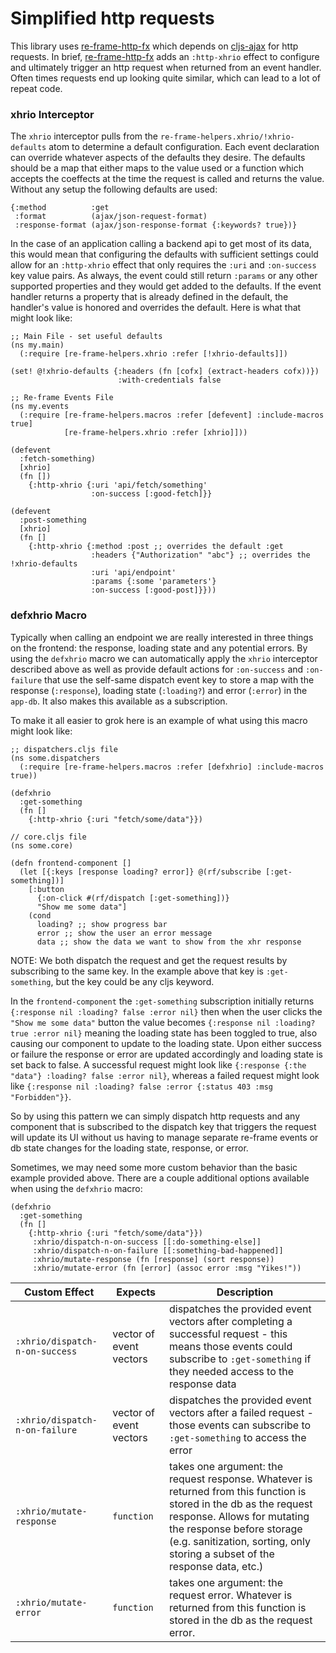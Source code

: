 # Simplified http requests

This library uses [re-frame-http-fx][re-frame-http-fx] which depends on [cljs-ajax](https://github.com/JulianBirch/cljs-ajax) for http requests. In brief, [re-frame-http-fx][re-frame-http-fx] adds an `:http-xhrio` effect to configure and ultimately trigger an http request when returned from an event handler. Often times requests end up looking quite similar, which can lead to a lot of repeat code.

### xhrio Interceptor

The `xhrio` interceptor pulls from the `re-frame-helpers.xhrio/!xhrio-defaults` atom to determine a default configuration. Each event declaration can override whatever aspects of the defaults they desire. The defaults should be a map that either maps to the value used or a function which accepts the coeffects at the time the request is called and returns the value. Without any setup the following defaults are used:

```
{:method          :get
 :format          (ajax/json-request-format)
 :response-format (ajax/json-response-format {:keywords? true})}
```

In the case of an application calling a backend api to get most of its data, this would mean that configuring the defaults with sufficient settings could allow for an `:http-xhrio` effect that only requires the `:uri` and `:on-success` key value pairs. As always, the event could still return `:params` or any other supported properties and they would get added to the defaults. If the event handler returns a property that is already defined in the default, the handler's value is honored and overrides the default. Here is what that might look like:

```
;; Main File - set useful defaults
(ns my.main)
  (:require [re-frame-helpers.xhrio :refer [!xhrio-defaults]])

(set! @!xhrio-defaults {:headers (fn [cofx] (extract-headers cofx))})
                        :with-credentials false

;; Re-frame Events File
(ns my.events
  (:require [re-frame-helpers.macros :refer [defevent] :include-macros true]
            [re-frame-helpers.xhrio :refer [xhrio]]))

(defevent
  :fetch-something)
  [xhrio]
  (fn [])
    {:http-xhrio {:uri 'api/fetch/something'
                  :on-success [:good-fetch]}}

(defevent
  :post-something
  [xhrio]
  (fn []
    {:http-xhrio {:method :post ;; overrides the default :get
                  :headers {"Authorization" "abc"} ;; overrides the !xhrio-defaults
                  :uri 'api/endpoint'
                  :params {:some 'parameters'}
                  :on-success [:good-post]}}))
```

### defxhrio Macro

Typically when calling an endpoint we are really interested in three things on the frontend: the response, loading state and any potential errors. By using the `defxhrio` macro we can automatically apply the `xhrio` interceptor described above as well as provide default actions for `:on-success` and `:on-failure` that use the self-same dispatch event key to store a map with the response (`:response`), loading state (`:loading?`) and error (`:error`) in the `app-db`. It also makes this available as a subscription.

To make it all easier to grok here is an example of what using this macro might look like:

```
;; dispatchers.cljs file
(ns some.dispatchers
  (:require [re-frame-helpers.macros :refer [defxhrio] :include-macros true))

(defxhrio
  :get-something
  (fn []
    {:http-xhrio {:uri "fetch/some/data"}})

// core.cljs file
(ns some.core)

(defn frontend-component []
  (let [{:keys [response loading? error]} @(rf/subscribe [:get-something])]
    [:button
      {:on-click #(rf/dispatch [:get-something])}
      "Show me some data"]
    (cond
      loading? ;; show progress bar
      error ;; show the user an error message
      data ;; show the data we want to show from the xhr response
```

NOTE: We both dispatch the request and get the request results by subscribing to the same key. In the example above that key is `:get-something`, but the key could be any cljs keyword.

In the `frontend-component` the `:get-something` subscription initially returns `{:response nil :loading? false :error nil}` then when the user clicks the `"Show me some data"` button the value becomes `{:response nil :loading? true :error nil}` meaning the loading state has been toggled to true, also causing our component to update to the loading state. Upon either success or failure the response or error are updated accordingly and loading state is set back to false. A successful request might look like `{:response {:the "data"} :loading? false :error nil}`, whereas a failed request might look like `{:response nil :loading? false :error {:status 403 :msg "Forbidden"}}`.

So by using this pattern we can simply dispatch http requests and any component that is subscribed to the dispatch key that triggers the request will update its UI without us having to manage separate re-frame events or db state changes for the loading state, response, or error.

Sometimes, we may need some more custom behavior than the basic example provided above. There are a couple additional options available when using the `defxhrio` macro:

```
(defxhrio
  :get-something
  (fn []
    {:http-xhrio {:uri "fetch/some/data"}})
     :xhrio/dispatch-n-on-success [[:do-something-else]]
     :xhrio/dispatch-n-on-failure [[:something-bad-happened]]
     :xhrio/mutate-response (fn [response] (sort response))
     :xhrio/mutate-error (fn [error] (assoc error :msg "Yikes!"))
```

|Custom Effect|Expects|Description|
|-|-|-|
|`:xhrio/dispatch-n-on-success`|vector of event vectors|dispatches the provided event vectors after completing a successful request - this means those events could subscribe to `:get-something` if they needed access to the response data|
|`:xhrio/dispatch-n-on-failure`|vector of event vectors|dispatches the provided event vectors after a failed request - those events can subscribe to `:get-something` to access the error|
|`:xhrio/mutate-response`|`function`|takes one argument: the request response. Whatever is returned from this function is stored in the db as the request response. Allows for mutating the response before storage (e.g. sanitization, sorting, only storing a subset of the response data, etc.)|
|`:xhrio/mutate-error`|`function`|takes one argument: the request error. Whatever is returned from this function is stored in the db as the request error.|

[re-frame-http-fx]: https://github.com/day8/re-frame-http-fx
